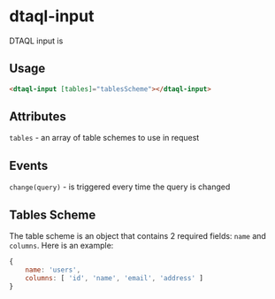 # dtaql-input

DTAQL input is

## Usage

```html
<dtaql-input [tables]="tablesScheme"></dtaql-input>
```

## Attributes

`tables` - an array of table schemes to use in request

## Events

`change(query)` - is triggered every time the query is changed

## Tables Scheme

The table scheme is an object that contains 2 required fields: `name` and `columns`.
Here is an example:

```js
{
    name: 'users',
    columns: [ 'id', 'name', 'email', 'address' ]
}
```
